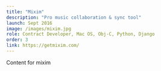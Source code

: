```yaml
---
title: "Mixim"
description: "Pro music collaboration & sync tool"
launch: Sept 2016
image: /images/mixim.jpg
role: Contract Developer, Mac OS, Obj-C, Python, Django
order: 3
link: https://getmixim.com/
---
```


Content for mixim
